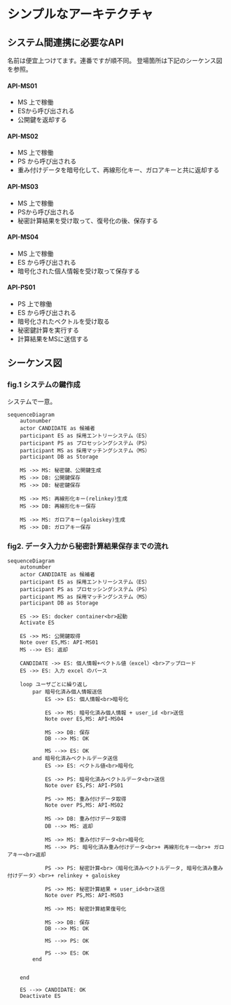 # シンプルなアーキテクチャ

## システム間連携に必要なAPI

名前は便宜上つけてます。連番ですが順不同。
登場箇所は下記のシーケンス図を参照。

#### API-MS01

* MS 上で稼働
* ESから呼び出される
* 公開鍵を返却する

#### API-MS02

* MS 上で稼働
* PS から呼び出される
* 重み付けデータを暗号化して、再線形化キー、ガロアキーと共に返却する

#### API-MS03

* MS 上で稼働
* PSから呼び出される
* 秘密計算結果を受け取って、復号化の後、保存する

#### API-MS04

* MS 上で稼働
* ES から呼び出される
* 暗号化された個人情報を受け取って保存する

#### API-PS01

* PS 上で稼働
* ES から呼び出される
* 暗号化されたベクトルを受け取る
* 秘密鍵計算を実行する
* 計算結果をMSに送信する


## シーケンス図

### fig.1 システムの鍵作成

システムで一意。

```mermaid
sequenceDiagram
    autonumber
    actor CANDIDATE as 候補者
    participant ES as 採用エントリーシステム（ES）
    participant PS as プロセッシングシステム（PS）
    participant MS as 採用マッチングシステム（MS）
    participant DB as Storage

    MS ->> MS: 秘密鍵、公開鍵生成
    MS ->> DB: 公開鍵保存
    MS ->> DB: 秘密鍵保存

    MS ->> MS: 再線形化キー(relinkey)生成
    MS ->> DB: 再線形化キー保存

    MS ->> MS: ガロアキー(galoiskey)生成
    MS ->> DB: ガロアキー保存
```


### fig2. データ入力から秘密計算結果保存までの流れ

```mermaid
sequenceDiagram
    autonumber
    actor CANDIDATE as 候補者
    participant ES as 採用エントリーシステム（ES）
    participant PS as プロセッシングシステム（PS）
    participant MS as 採用マッチングシステム（MS）
    participant DB as Storage

    ES ->> ES: docker container<br>起動
    Activate ES

    ES ->> MS: 公開鍵取得
    Note over ES,MS: API-MS01
    MS -->> ES: 返却

    CANDIDATE ->> ES: 個人情報+ベクトル値（excel）<br>アップロード
    ES ->> ES: 入力 excel のパース

    loop ユーザごとに繰り返し
        par 暗号化済み個人情報送信
            ES ->> ES: 個人情報<br>暗号化

            ES ->> MS: 暗号化済み個人情報 + user_id <br>送信
            Note over ES,MS: API-MS04

            MS ->> DB: 保存
            DB -->> MS: OK
            
            MS -->> ES: OK
        and 暗号化済みベクトルデータ送信
            ES ->> ES: ベクトル値<br>暗号化

            ES ->> PS: 暗号化済みベクトルデータ<br>送信
            Note over ES,PS: API-PS01

            PS ->> MS: 重み付けデータ取得
            Note over PS,MS: API-MS02

            MS ->> DB: 重み付けデータ取得
            DB -->> MS: 返却

            MS ->> MS: 重み付けデータ<br>暗号化
            MS -->> PS: 暗号化済み重み付けデータ<br>+ 再線形化キー<br>+ ガロアキー<br>返却

            PS ->> PS: 秘密計算<br>〈暗号化済みベクトルデータ, 暗号化済み重み付けデータ〉<br>+ relinkey + galoiskey

            PS ->> MS: 秘密計算結果 + user_id<br>送信
            Note over PS,MS: API-MS03

            MS ->> MS: 秘密計算結果復号化

            MS ->> DB: 保存
            DB -->> MS: OK

            MS -->> PS: OK

            PS -->> ES: OK
        end


    end

    ES -->> CANDIDATE: OK
    Deactivate ES
```

